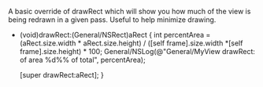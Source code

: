A basic override of drawRect which will show you how much of the view is being redrawn in a given pass.  Useful to help minimize drawing.

    
- (void)drawRect:(General/NSRect)aRect
{
	int percentArea = (aRect.size.width * aRect.size.height) / ([self frame].size.width *[self frame].size.height) * 100;
	General/NSLog(@"General/MyView drawRect: of area %d%% of total", percentArea); 
		
	[super drawRect:aRect];
}
